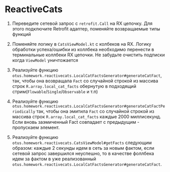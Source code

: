 # ReactiveCats

1. Переведите сетевой запрос с `retrofit.Call` на RX цепочку. Для этого подключите Retrofit адаптер, поменяйте возвращаемые типы функций

2. Поменяйте логику в `CatsViewModel.kt` с колбеков на RX. Логику обработки успеха/ошибки из коллбека необходимо перенести в терминальные коллбеки RX цепочки. Не забудьте очистить подписки когда `ViewModel` уничтожается

3. Реализуйте функцию `otus.homework.reactivecats.LocalCatFactsGenerator#generateCatFact`, так, чтобы она возвращала `Fact` со случайной строкой  из массива строк `R.array.local_cat_facts` обернутую в подходящий стрим(`Flowable`/`Single`/`Observable` и т.п)

4. Реализуйте функцию `otus.homework.reactivecats.LocalCatFactsGenerator#generateCatFactPeriodically` так, чтобы она эмитила `Fact` со случайной строкой из массива строк `R.array.local_cat_facts` каждые 2000 миллисекунд. Если вновь заэмиченный Fact совпадает с предыдущим - пропускаем элемент.

5. Реализуйте функцию `otus.homework.reactivecats.CatsViewModel#getFacts` следующим образом:  каждые 2 секунды идем в сеть за новым фактом, если сетевой запрос завершился неуспешно, то в качестве фоллбека идем за фактом в уже реализованный `otus.homework.reactivecats.LocalCatFactsGenerator#generateCatFact`.
